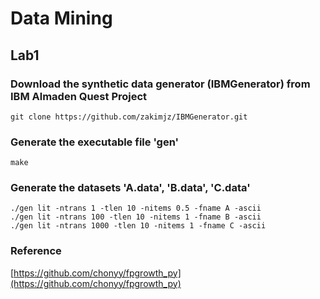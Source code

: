 # Data Mining
## Lab1
### Download the synthetic data generator (IBMGenerator) from IBM Almaden Quest Project
    git clone https://github.com/zakimjz/IBMGenerator.git
### Generate the executable file 'gen'
    make
### Generate the datasets 'A.data', 'B.data', 'C.data'
    ./gen lit -ntrans 1 -tlen 10 -nitems 0.5 -fname A -ascii
    ./gen lit -ntrans 100 -tlen 10 -nitems 1 -fname B -ascii
    ./gen lit -ntrans 1000 -tlen 10 -nitems 1 -fname C -ascii
### Reference
[https://github.com/chonyy/fpgrowth_py](https://github.com/chonyy/fpgrowth_py)

